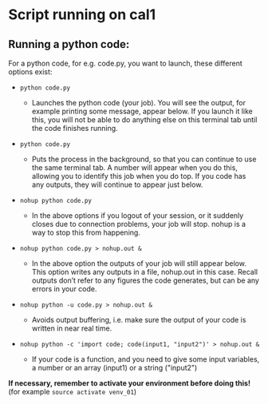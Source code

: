 # Script running on cal1

## Running a python code:

For a python code, for e.g. code.py, you want to launch, these different options exist:

- ```python code.py```
  - Launches the python code (your job). You will see the output, for example printing some message, appear below. If you launch it like this, you will not be able to do anything else on this terminal tab until the code finishes running.

- ```python code.py```
  - Puts the process in the background, so that you can continue to use the same terminal tab. A number will appear when you do this, allowing you to identify this job when you do top.  If you code has any outputs, they will continue to appear just below.
  
- ```nohup python code.py```
  - In the above options if you logout of your session, or it suddenly closes due to connection problems, your job will stop. nohup is a way to stop this from happening. 

- ```nohup python code.py > nohup.out &```
  - In the above option the outputs of your job will still appear below. This option writes any outputs in a file, nohup.out in this case.  Recall outputs don’t refer to any figures the code generates, but can be any errors in your code.
  
- ```nohup python -u code.py > nohup.out &```
    - Avoids output buffering, i.e. make sure the output of your code is written in near real time.
    
- ```nohup python -c 'import code; code(input1, "input2")' > nohup.out &```
  - If your code is a function, and you need to give some input variables, a number or an array (input1) or a string ("input2")

**If necessary, remember to activate your environment before doing this!** (for example ```source activate venv_01```)
